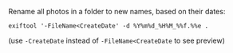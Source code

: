 
Rename all photos in a folder to new names, based on their dates:
    
    exiftool '-FileName<CreateDate' -d %Y%m%d_%H%M_%%f.%%e .
    
(use `-CreateDate` instead of `-FileName<CreateDate` to see preview)

